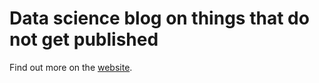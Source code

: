# Data science blog on things that do not get published

Find out more on the
<a href="https://hrovatin.github.io/" target="_blank">website</a>.
